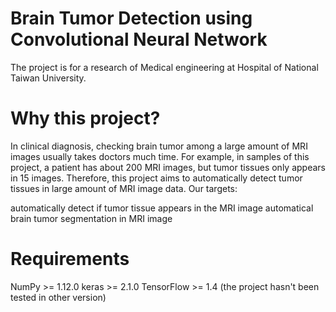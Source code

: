 # Brain Tumor Detection using Convolutional Neural Network
The project is for a research of Medical engineering at Hospital of National Taiwan University.
# Why this project?
In clinical diagnosis, checking brain tumor among a large amount of MRI images usually takes doctors much time. For example, in samples of this project, a patient has about 200 MRI images, but tumor tissues only appears in 15 images. Therefore, this project aims to automatically detect tumor tissues in large amount of MRI image data.
Our targets:

automatically detect if tumor tissue appears in the MRI image
automatical brain tumor segmentation in MRI image
# Requirements
NumPy >= 1.12.0
keras >= 2.1.0
TensorFlow >= 1.4 (the project hasn't been tested in other version)
